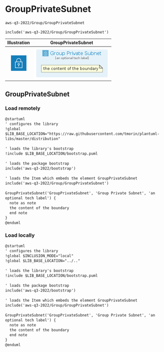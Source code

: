 # GroupPrivateSubnet


```text
aws-q3-2022/Group/GroupPrivateSubnet
```

```text
include('aws-q3-2022/Group/GroupPrivateSubnet')
```



| Illustration | GroupPrivateSubnet |
| :---: | :---: |
| ![illustration for Illustration](../../aws-q3-2022/Resource/GroupIcons/VpcSubnetPrivate.png) | ![illustration for GroupPrivateSubnet](../../aws-q3-2022/Group/GroupPrivateSubnet.Local.png) |




## GroupPrivateSubnet

### Load remotely
```plantuml
@startuml
' configures the library
!global $LIB_BASE_LOCATION="https://raw.githubusercontent.com/tmorin/plantuml-libs/master/distribution"

' loads the library's bootstrap
!include $LIB_BASE_LOCATION/bootstrap.puml

' loads the package bootstrap
include('aws-q3-2022/bootstrap')

' loads the Item which embeds the element GroupPrivateSubnet
include('aws-q3-2022/Group/GroupPrivateSubnet')

GroupPrivateSubnet('GroupPrivateSubnet', 'Group Private Subnet', 'an optional tech label') {
  note as note
  the content of the boundary
  end note
}
@enduml
```

### Load locally
```plantuml
@startuml
' configures the library
!global $INCLUSION_MODE="local"
!global $LIB_BASE_LOCATION="../.."

' loads the library's bootstrap
!include $LIB_BASE_LOCATION/bootstrap.puml

' loads the package bootstrap
include('aws-q3-2022/bootstrap')

' loads the Item which embeds the element GroupPrivateSubnet
include('aws-q3-2022/Group/GroupPrivateSubnet')

GroupPrivateSubnet('GroupPrivateSubnet', 'Group Private Subnet', 'an optional tech label') {
  note as note
  the content of the boundary
  end note
}
@enduml
```

